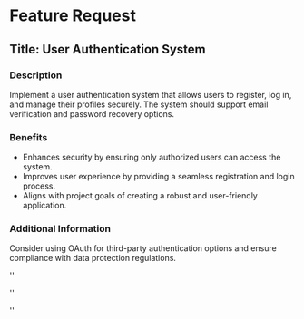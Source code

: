 # Feature Request

## Title: User Authentication System

### Description
Implement a user authentication system that allows users to register, log in, and manage their profiles securely. The system should support email verification and password recovery options.

### Benefits
- Enhances security by ensuring only authorized users can access the system.
- Improves user experience by providing a seamless registration and login process.
- Aligns with project goals of creating a robust and user-friendly application.

### Additional Information
Consider using OAuth for third-party authentication options and ensure compliance with data protection regulations.


''

''

''